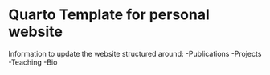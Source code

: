 # Quarto Template for personal website

Information to update the website structured around:
-Publications
-Projects
-Teaching
-Bio